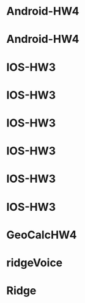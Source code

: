 # Android-HW4
# Android-HW4
# IOS-HW3
# IOS-HW3
# IOS-HW3
# IOS-HW3
# IOS-HW3
# IOS-HW3
# GeoCalcHW4
# ridgeVoice
# Ridge
